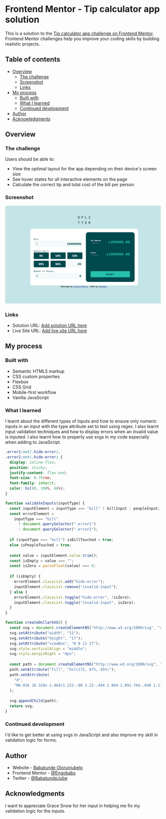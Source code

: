 # Frontend Mentor - Tip calculator app solution

This is a solution to the [Tip calculator app challenge on Frontend Mentor](https://www.frontendmentor.io/challenges/tip-calculator-app-ugJNGbJUX). Frontend Mentor challenges help you improve your coding skills by building realistic projects.

## Table of contents

- [Overview](#overview)
  - [The challenge](#the-challenge)
  - [Screenshot](#screenshot)
  - [Links](#links)
- [My process](#my-process)
  - [Built with](#built-with)
  - [What I learned](#what-i-learned)
  - [Continued development](#continued-development)
- [Author](#author)
- [Acknowledgments](#acknowledgments)

## Overview

### The challenge

Users should be able to:

- View the optimal layout for the app depending on their device's screen size
- See hover states for all interactive elements on the page
- Calculate the correct tip and total cost of the bill per person

### Screenshot

![Tip Calculator App](/screenshot.png)

### Links

- Solution URL: [Add solution URL here](https://your-solution-url.com)
- Live Site URL: [Add live site URL here](https://your-live-site-url.com)

## My process

### Built with

- Semantic HTML5 markup
- CSS custom properties
- Flexbox
- CSS Grid
- Mobile-first workflow
- Vanilla JavaScript

### What I learned

I learnt about the different types of inputs and how to ensure only numeric inputs in an input with the type attribute set to text using regex.
I also learnt input validation techniques and how to display errors when an invalid value is inputed.
I also learnt how to properly use svgs in my code especially when adding to JavaScript.

```css
.error1:not(.hide-error),
.error2:not(.hide-error) {
  display: inline-flex;
  position: sticky;
  justify-content: flex-end;
  font-size: 0.75rem;
  font-family: inherit;
  color: hsl(0, 100%, 66%);
}
```

```js
function validateInputs(inputType) {
  const inputElement = inputType === "bill" ? billInput : peopleInput;
  const errorElement =
    inputType === "bill"
      ? document.querySelector(".error1")
      : document.querySelector(".error2");

  if (inputType === "bill") isBillTouched = true;
  else isPeopleTouched = true;

  const value = inputElement.value.trim();
  const isEmpty = value === "";
  const isZero = parseFloat(value) === 0;

  if (isEmpty) {
    errorElement.classList.add("hide-error");
    inputElement.classList.remove("invalid-input");
  } else {
    errorElement.classList.toggle("hide-error", !isZero);
    inputElement.classList.toggle("invalid-input", isZero);
  }
}
```

```js
function createDollarSVG() {
  const svg = document.createElementNS("http://www.w3.org/2000/svg", "svg");
  svg.setAttribute("width", "11");
  svg.setAttribute("height", "17");
  svg.setAttribute("viewBox", "0 0 11 17");
  svg.style.verticalAlign = "middle";
  svg.style.marginRight = "4px";

  const path = document.createElementNS("http://www.w3.org/2000/svg", "path");
  path.setAttribute("fill", "hsl(172, 67%, 45%)");
  path.setAttribute(
    "d",
    "M6.016 16.328v-1.464c1.232-.08 2.22-.444 2.964-1.092.744-.648 1.116-1.508 1.116-2.58v-.144c0-.992-.348-1.772-1.044-2.34-.696-.568-1.708-.932-3.036-1.092V4.184c.56.144 1.012.4 1.356.768.344.368.516.816.516 1.344v.288h1.824v-.432c0-.448-.088-.876-.264-1.284a3.783 3.783 0 00-.744-1.116A4.251 4.251 0 007.54 2.9a5.324 5.324 0 00-1.524-.492V.872H4.288V2.36a5.532 5.532 0 00-1.416.324c-.448.168-.84.392-1.176.672-.336.28-.604.616-.804 1.008-.2.392-.3.844-.3 1.356v.144c0 .96.316 1.708.948 2.244.632.536 1.548.884 2.748 1.044v3.912c-.704-.16-1.248-.472-1.632-.936-.384-.464-.576-1.08-.576-1.848v-.288H.256v.576c0 .464.08.924.24 1.38.16.456.404.88.732 1.272.328.392.744.728 1.248 1.008s1.108.476 1.812.588v1.512h1.728zM4.288 7.424c-.688-.128-1.164-.332-1.428-.612-.264-.28-.396-.644-.396-1.092 0-.464.176-.832.528-1.104.352-.272.784-.448 1.296-.528v3.336zm1.728 5.712V9.344c.768.128 1.328.328 1.68.6.352.272.528.688.528 1.248 0 .544-.196.984-.588 1.32-.392.336-.932.544-1.62.624z"
  );

  svg.appendChild(path);
  return svg;
}
```

### Continued development

I'd like to get better at using svgs in JavaScript and also improve my skill in validation logic for forms.

## Author

- Website - [Babatunde Olorunjubelo](https://www.your-site.com)
- Frontend Mentor - [@Engobabs](https://www.frontendmentor.io/profile/Engobabs)
- Twitter - [@BabatundeJube](https://x.com/BabatundeJube)

## Acknowledgments

I want to appreciate Grace Snow for her input in helping me fix my validation logic for the inputs.
